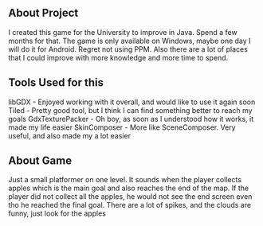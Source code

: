 ## About Project
I created this game for the University to improve in Java. Spend a few months for that. The game is only available on Windows, maybe one day I will do it for Android.
Regret not using PPM. Also there are a lot of places that I could improve with more knowledge and more time to spend.

## Tools Used for this

libGDX - Enjoyed working with it overall, and would like to use it again soon
Tiled - Pretty good tool, but I think I can find something better to reach my goals
GdxTexturePacker - Oh boy, as soon as I understood how it works, it made my life easier
SkinComposer - More like SceneComposer. Very useful, and also made my a lot easier

## About Game
Just a small platformer on one level. It sounds when the player collects apples which is the main goal and also reaches the end of the map.
If the player did not collect all the apples, he would not see the end screen even tho he reached the final goal. There are a lot of spikes, and the clouds are funny, just look for the apples




